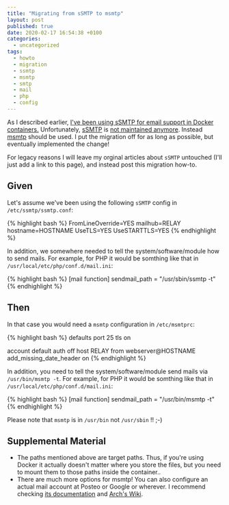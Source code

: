 ```yaml
---
title: "Migrating from sSMTP to msmtp"
layout: post
published: true
date: 2020-02-17 16:54:38 +0100
categories:
  - uncategorized
tags:
  - howto
  - migration
  - ssmtp
  - msmtp
  - smtp
  - mail
  - php
  - config
---
```


As I described earlier, [I've been using sSMTP for email support in Docker containers.](/2016/11/25/mail-support-for-docker-s-php-fpm/)
Unfortunately, [sSMTP](https://packages.qa.debian.org/s/ssmtp.html) is [not maintained anymore](https://wiki.debian.org/sSMTP).
Instead [msmtp](https://marlam.de/msmtp/) should be used.
I put the migration off for as long as possible, but eventually implemented the change!

For legacy reasons I will leave my orginal articles about `sSMTP` untouched (I'll just add a link to this page), and instead post this migration how-to.

## Given

Let's assume we've been using the following `sSMTP` config in `/etc/ssmtp/ssmtp.conf`:

{% highlight bash %}
FromLineOverride=YES
mailhub=RELAY
hostname=HOSTNAME
UseTLS=YES
UseSTARTTLS=YES
{% endhighlight %}

In addition, we somewhere needed to tell the system/software/module how to send mails.
For example, for PHP it would be somthing like that in `/usr/local/etc/php/conf.d/mail.ini`:

{% highlight bash %}
[mail function]
sendmail_path = "/usr/sbin/ssmtp -t"
{% endhighlight %}


## Then

In that case you would need a `msmtp` configuration in `/etc/msmtprc`:

{% highlight bash %}
defaults
port 25
tls on

account default
auth off
host RELAY
from webserver@HOSTNAME
add_missing_date_header on
{% endhighlight %}

In addition, you need to tell the system/software/module send mails via `/usr/bin/msmtp -t`.
For example, for PHP it would be somthing like that in `/usr/local/etc/php/conf.d/mail.ini`:

{% highlight bash %}
[mail function]
sendmail_path = "/usr/bin/msmtp -t"
{% endhighlight %}

Please note that `msmtp` is in `/usr/bin` not `/usr/sbin` !! ;-)



## Supplemental Material

* The paths mentioned above are target paths. Thus, if you're using Docker it actually doesn't matter where you store the files, but you need to mount them to those paths inside the container..
* There are much more options for msmtp! You can also configure an actual mail account at Posteo or Google or wherever. I recommend checking [its documentation](https://marlam.de/msmtp/msmtp.html) and [Arch's Wiki](https://wiki.archlinux.org/index.php/Msmtp).



